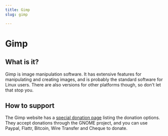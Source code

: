 ```yaml
---
title: Gimp
slug: gimp

---
```


# Gimp

## What is it?

Gimp is image manipulation software. It has extensive features for manipulating and creating images, and is probably the standard software for Linux users. There are also versions for other platforms though, so don't let that stop you.

## How to support

The Gimp website has a [special donation page](http://www.gimp.org/donating/) listing the donation options. They accept donations through the GNOME project, and you can use Paypal, Flattr, Bitcoin, Wire Transfer and Cheque to donate.